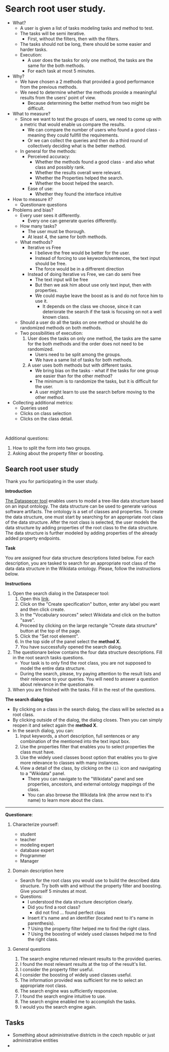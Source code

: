 # Search root user study.

- What?
  - A user is given a list of tasks modeling tasks and method to test.
  - The tasks will be semi iterative.
    - First, without the filters, then with the filters.
  - The tasks should not be long, there should be some easier and harder tasks.  
  - Execution:
    - A user does the tasks for only one method, the tasks are the same for the both methods.
    - For each task at most 5 minutes.
- Why?
  - We have chosen a 2 methods that provided a good performance from the previous methods.
  - We need to determine whether the methods provide a meaningful results from the users' point of view.
    - Because determining the better method from two might be difficult.
- What to measure?
  - Since we want to test the groups of users, we need to come up with a metric that would enable us compare the results.
    - We can compare the number of users who found a good class - meaning they could fullfill the requirements.
    - Or we can collect the queries and then do a third round of collectively deciding what is the better method.
  - In general for the methods:
    - Perceived accuracy:
      - Whether the methods found a good class - and also what class and possibly rank.
      - Whether the results overall were relevant.
      - Whether the Properties helped the search.
      - Whether the boost helped the search.
    - Ease of use:
      - Whether they found the interface intuitive
- How to measure it?
  - Questionare questions 
- Problems and bias?
  - Every user sees it differently.
    - Every one can generate queries differently.
  - How many tasks?
    - The user must be thorough.
    - At least 4, the same for both methods.
  - What methods?
    - Iterative vs Free
      - I believe the free would be better for the user.
      - Instead of forcing to use keywords/sentences, the text input should be free.
      - The force would be in a diffrerent direction
    - Instead of doing Iterative vs Free, we can do semi free
      - The text input will be free
      - But then we ask him about use only text input, then with properties.
      - We could maybe leave the boost as is and do not force him to use it.
        - It depends on the class we choose, since it can deteriorate the search if the task is focusing on not a well known class.
  - Should a user do all the tasks on one method or should he do randomized methods on both methods.
  - Two possibilities of execution:
      1. User does the tasks on only one method, the tasks are the same for the both methods and the order does not need to be randomized.
         - Users need to be split among the groups.
         - We have a same list of tasks for both methods.
      2. A user uses both methods but with different tasks.
         - We bring bias on the tasks - what if the tasks for one group are easier than for the other method?
         - The minimum is to randomize the tasks, but it is difficult for the user.
         - A user might learn to use the search before moving to the other method.
- Collecting additional metrics:
  - Queries used
  - Clicks on class selection
  - Clicks on the class detail.

<br>

Additional questions:
 1. How to split the form into two groups.
 2. Asking about the property filter or boosting.


## Search root user study

Thank you for participating in the user study.

**Introduction**

[The Dataspecer tool](https://dataspecer.com/) enables users to model a tree-like data structure based on an input ontology.
The data structure can be used to generate various software artifacts.
The ontology is a set of classes and properties. 
To create the data structure, one must start by searching for an appropriate root class of the data structure.
After the root class is selected, the user models the data structure by adding properties of the root class to the data structure.
The data structure is further modeled by adding properties of the already added property endpoints.  

**Task**

You are assigned four data structure descriptions listed below. For each description, you are tasked to search for an appropriate root class of the data data structure in the Wikidata ontology. Please, follow the instructions below.

**Instructions**

1. Open the search dialog in the Dataspecer tool:
     1. Open this [link]().
     2. Click on the "Create specification" button, enter any label you want and then click create.
     3. In the "Vocabulary sources" select Wikidata and click on the button "save".
     4. Proceed by clicking on the large rectangle "Create data structure" button at the top of the page.
     5. Click the "Set root element".
     6. In the top side of the panel select the **method X**.
     7. You have successfully opened the search dialog.
2. The questionare below contains the four data structure descriptions. Fill in the root search tasks questions. 
   - Your task is to only find the root class, you are not supposed to model the entire data structure.
   - During the search, please, try paying attention to the result lists and their relevance to your queries. You will need to answer a question about relevance in the questionaire.
3. When you are finished with the tasks. Fill in the rest of the questions.

**The search dialog tips**

  - By clicking on a class in the search dialog, the class will be selected as a root class.
  - By clicking outside of the dialog, the dialog closes. Then you can simply reopen it and select again the **method X**.
  - In the search dialog, you can:
    1. Input keywords, a short description, full sentences or any combination of the mentioned into the text input box.
    2. Use the properties filter that enables you to select properties the class must have.
    3. Use the widely used classes boost option that enables you to give more relevance to classes with many instances.
    4. View a detail of the class, by clicking on the `(i)` icon and navigating to a "Wikidata" panel.
       - There you can navigate to the "Wikidata" panel and see properties, ancestors, and external ontology mappings of the class.
       - You can also browse the Wikidata link (the arrow next to it's name) to learn more about the class. 

---------------

**Questionare**:
 1. Characterize yourself:
       - student
       - teacher
       - modeling expert
       - database expert
       - Programmer
       - Manager
 2. Domain description here
    - Search for the root class you would use to build the described data structure. Try both with and without the property filter and boosting. Give yourself 5 minutes at most.
    - Questions:
        - I understood the data structure description clearly.
        - Did you find a root class?
            -  did not find ... found perfect class
        - Insert it's name and an identifier (located next to it's name in parenthesis). 
        - ? Using the property filter helped me to find the right class.
        - ? Using the boosting of widely used classes helped me to find the right class.

1. General questions
    1. The search engine returned relevant results to the provided queries.
    2. I found the most relevant results at the top of the result's list.
    3. I consider the property filter useful.
    4. I consider the boosting of widely used classes useful.
    5. The information provided was sufficient for me to select an appropriate root class.
    6. The search engine was sufficiently responsive.
    7. I found the search engine intuitive to use. 
    8. The search engine enabled me to accomplish the tasks.
    9. I would you the search engine again.
  

## Tasks

- Something about administrative districts in the czech republic or just administrative entities
- 